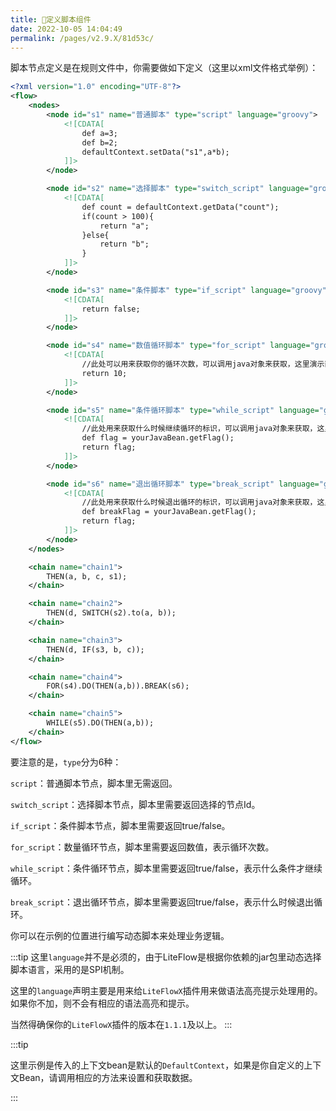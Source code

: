 ```yaml
---
title: 🍕定义脚本组件
date: 2022-10-05 14:04:49
permalink: /pages/v2.9.X/81d53c/
---
```


脚本节点定义是在规则文件中，你需要做如下定义（这里以xml文件格式举例）：

```xml
<?xml version="1.0" encoding="UTF-8"?>
<flow>
    <nodes>
        <node id="s1" name="普通脚本" type="script" language="groovy">
            <![CDATA[
                def a=3;
                def b=2;
                defaultContext.setData("s1",a*b);
            ]]>
        </node>

        <node id="s2" name="选择脚本" type="switch_script" language="groovy">
            <![CDATA[
                def count = defaultContext.getData("count");
                if(count > 100){
                    return "a";
                }else{
                    return "b";
                }
            ]]>
        </node>

        <node id="s3" name="条件脚本" type="if_script" language="groovy">
            <![CDATA[
                return false;
            ]]>
        </node>

        <node id="s4" name="数值循环脚本" type="for_script" language="groovy">
            <![CDATA[
                //此处可以用来获取你的循环次数，可以调用java对象来获取，这里演示直接返回循环次数
                return 10;
            ]]>
        </node>

        <node id="s5" name="条件循环脚本" type="while_script" language="groovy">
            <![CDATA[
                //此处用来获取什么时候继续循环的标识，可以调用java对象来获取，这里只是演示
                def flag = yourJavaBean.getFlag();
                return flag;
            ]]>
        </node>

        <node id="s6" name="退出循环脚本" type="break_script" language="groovy">
            <![CDATA[
                //此处用来获取什么时候退出循环的标识，可以调用java对象来获取，这里只是演示
                def breakFlag = yourJavaBean.getFlag();
                return flag;
            ]]>
        </node>
    </nodes>

    <chain name="chain1">
        THEN(a, b, c, s1);
    </chain>

    <chain name="chain2">
        THEN(d, SWITCH(s2).to(a, b));
    </chain>

    <chain name="chain3">
        THEN(d, IF(s3, b, c));
    </chain>

    <chain name="chain4">
        FOR(s4).DO(THEN(a,b)).BREAK(s6);
    </chain>

    <chain name="chain5">
        WHILE(s5).DO(THEN(a,b));
    </chain>
</flow>
```

要注意的是，`type`分为6种：

`script`：普通脚本节点，脚本里无需返回。

`switch_script`：选择脚本节点，脚本里需要返回选择的节点Id。

`if_script`：条件脚本节点，脚本里需要返回true/false。

`for_script`：数量循环节点，脚本里需要返回数值，表示循环次数。

`while_script`：条件循环节点，脚本里需要返回true/false，表示什么条件才继续循环。

`break_script`：退出循环节点，脚本里需要返回true/false，表示什么时候退出循环。

你可以在示例的位置进行编写动态脚本来处理业务逻辑。

:::tip
这里`language`并不是必须的，由于LiteFlow是根据你依赖的jar包里动态选择脚本语言，采用的是SPI机制。

这里的`language`声明主要是用来给`LiteFlowX`插件用来做语法高亮提示处理用的。如果你不加，则不会有相应的语法高亮和提示。

当然得确保你的`LiteFlowX`插件的版本在`1.1.1`及以上。
:::

:::tip

这里示例是传入的上下文bean是默认的`DefaultContext`，如果是你自定义的上下文Bean，请调用相应的方法来设置和获取数据。

:::
